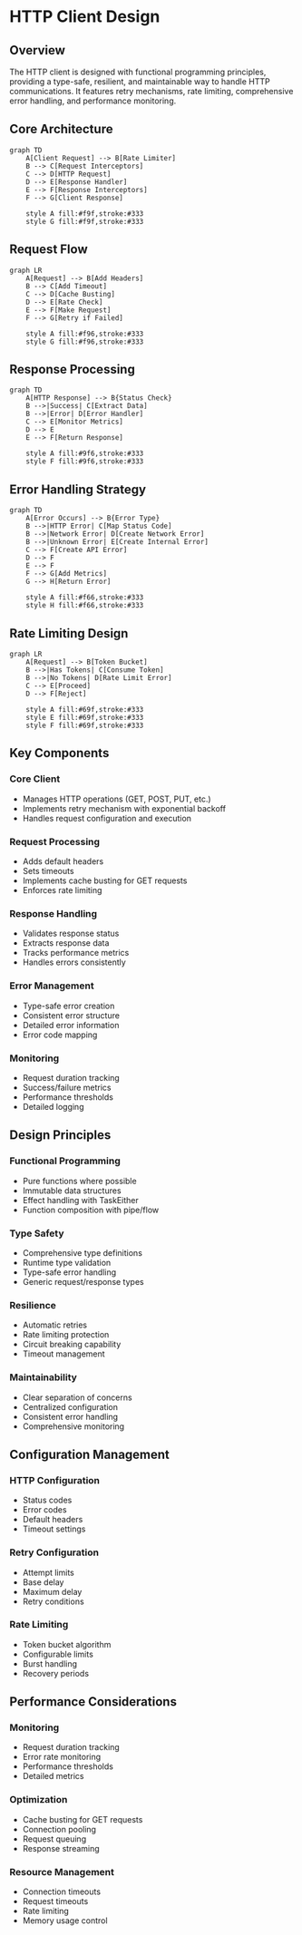 # HTTP Client Design

## Overview

The HTTP client is designed with functional programming principles, providing a type-safe, resilient, and maintainable way to handle HTTP communications. It features retry mechanisms, rate limiting, comprehensive error handling, and performance monitoring.

## Core Architecture

```mermaid
graph TD
    A[Client Request] --> B[Rate Limiter]
    B --> C[Request Interceptors]
    C --> D[HTTP Request]
    D --> E[Response Handler]
    E --> F[Response Interceptors]
    F --> G[Client Response]

    style A fill:#f9f,stroke:#333
    style G fill:#f9f,stroke:#333
```

## Request Flow

```mermaid
graph LR
    A[Request] --> B[Add Headers]
    B --> C[Add Timeout]
    C --> D[Cache Busting]
    D --> E[Rate Check]
    E --> F[Make Request]
    F --> G[Retry if Failed]

    style A fill:#f96,stroke:#333
    style G fill:#f96,stroke:#333
```

## Response Processing

```mermaid
graph TD
    A[HTTP Response] --> B{Status Check}
    B -->|Success| C[Extract Data]
    B -->|Error| D[Error Handler]
    C --> E[Monitor Metrics]
    D --> E
    E --> F[Return Response]

    style A fill:#9f6,stroke:#333
    style F fill:#9f6,stroke:#333
```

## Error Handling Strategy

```mermaid
graph TD
    A[Error Occurs] --> B{Error Type}
    B -->|HTTP Error| C[Map Status Code]
    B -->|Network Error| D[Create Network Error]
    B -->|Unknown Error| E[Create Internal Error]
    C --> F[Create API Error]
    D --> F
    E --> F
    F --> G[Add Metrics]
    G --> H[Return Error]

    style A fill:#f66,stroke:#333
    style H fill:#f66,stroke:#333
```

## Rate Limiting Design

```mermaid
graph LR
    A[Request] --> B[Token Bucket]
    B -->|Has Tokens| C[Consume Token]
    B -->|No Tokens| D[Rate Limit Error]
    C --> E[Proceed]
    D --> F[Reject]

    style A fill:#69f,stroke:#333
    style E fill:#69f,stroke:#333
    style F fill:#69f,stroke:#333
```

## Key Components

### Core Client

- Manages HTTP operations (GET, POST, PUT, etc.)
- Implements retry mechanism with exponential backoff
- Handles request configuration and execution

### Request Processing

- Adds default headers
- Sets timeouts
- Implements cache busting for GET requests
- Enforces rate limiting

### Response Handling

- Validates response status
- Extracts response data
- Tracks performance metrics
- Handles errors consistently

### Error Management

- Type-safe error creation
- Consistent error structure
- Detailed error information
- Error code mapping

### Monitoring

- Request duration tracking
- Success/failure metrics
- Performance thresholds
- Detailed logging

## Design Principles

### Functional Programming

- Pure functions where possible
- Immutable data structures
- Effect handling with TaskEither
- Function composition with pipe/flow

### Type Safety

- Comprehensive type definitions
- Runtime type validation
- Type-safe error handling
- Generic request/response types

### Resilience

- Automatic retries
- Rate limiting protection
- Circuit breaking capability
- Timeout management

### Maintainability

- Clear separation of concerns
- Centralized configuration
- Consistent error handling
- Comprehensive monitoring

## Configuration Management

### HTTP Configuration

- Status codes
- Error codes
- Default headers
- Timeout settings

### Retry Configuration

- Attempt limits
- Base delay
- Maximum delay
- Retry conditions

### Rate Limiting

- Token bucket algorithm
- Configurable limits
- Burst handling
- Recovery periods

## Performance Considerations

### Monitoring

- Request duration tracking
- Error rate monitoring
- Performance thresholds
- Detailed metrics

### Optimization

- Cache busting for GET requests
- Connection pooling
- Request queuing
- Response streaming

### Resource Management

- Connection timeouts
- Request timeouts
- Rate limiting
- Memory usage control
